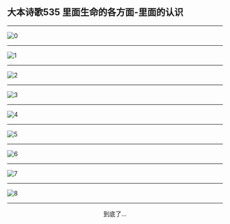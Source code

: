 
## 大本诗歌535 里面生命的各方面-里面的认识
        
<div id="aplayer0"></div>

---

<img alt="0" data-original="/data/d0535/0">

---

<img alt="1" data-original="/data/d0535/1">

---

<img alt="2" data-original="/data/d0535/2">

---

<img alt="3" data-original="/data/d0535/3">

---

<img alt="4" data-original="/data/d0535/4">

---

<img alt="5" data-original="/data/d0535/5">

---

<img alt="6" data-original="/data/d0535/6">

---

<img alt="7" data-original="/data/d0535/7">

---

<img alt="8" data-original="/data/d0535/8">

---

<p style="text-align: center">到底了...</p>

<script src="/js/dist-view.js"></script>

<script>
MAIN.id = 'd0535';
        
const ap0 = new APlayer({
    container: document.getElementById('aplayer0'),
    volume: 1,
    loop: 'none',
    preload: 'none',
    audio: [{
        name: '大本诗歌535.mp3',
        artist: '大本诗歌',
        url: 'https://res.wx.qq.com/voice/getvoice?mediaid=MzI0NTk3MDM5M18yMjQ3NDk0Mjcx',
        cover: '/favicon'
    }]
});
</script>
